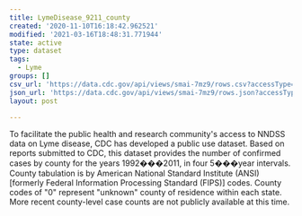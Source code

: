 ```yaml
---
title: LymeDisease_9211_county
created: '2020-11-10T16:18:42.962521'
modified: '2021-03-16T18:48:31.771944'
state: active
type: dataset
tags:
  - Lyme
groups: []
csv_url: 'https://data.cdc.gov/api/views/smai-7mz9/rows.csv?accessType=DOWNLOAD'
json_url: 'https://data.cdc.gov/api/views/smai-7mz9/rows.json?accessType=DOWNLOAD'
layout: post

---
```

To facilitate the public health and research community's access to NNDSS data on Lyme disease, CDC has developed a public use dataset. Based on reports submitted to CDC, this dataset provides the number of confirmed cases by county for the years 1992���2011, in four 5���year intervals. County tabulation is by American National Standard Institute (ANSI) [formerly Federal Information Processing Standard (FIPS)] codes. County codes of "0" represent "unknown" county of residence within each state. More recent county-level case counts are not publicly available at this time.
